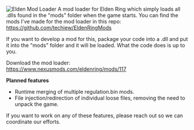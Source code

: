 ![Elden Mod Loader](https://github.com/techiew/EldenRingModLoader/blob/master/header.jpg)
A mod loader for Elden Ring which simply loads all .dlls found in the "mods" folder when the game starts. You can find the mods I've made for the mod loader in this repo: https://github.com/techiew/EldenRingMods

If you want to develop a mod for this, package your code into a .dll and put it into the "mods" folder and it will be loaded. What the code does is up to you.

Download the mod loader: https://www.nexusmods.com/eldenring/mods/117

**Planned features**
- Runtime merging of multiple regulation.bin mods.
- File injection/redirection of individual loose files, removing the need to unpack the game.

If you want to work on any of these features, please reach out so we can coordinate our efforts.